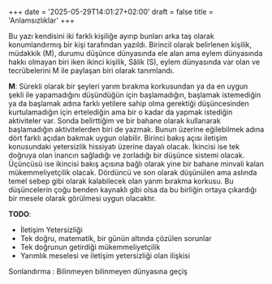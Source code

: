 +++
date = '2025-05-29T14:01:27+02:00'
draft = false
title = 'Anlamsızlıklar'
+++

Bu yazı kendisini iki farklı kişiliğe ayırıp bunları arka taş olarak konumlandırmış bir kişi tarafından yazıldı. Birincil olarak belirlenen kişilik, müdakkik (M), durumu düşünce dünyasında ele alan ama eylem dünyasında hakkı olmayan biri iken ikinci kişilik, Sâlik (S), eylem dünyasında var olan ve tecrübelerini M ile paylaşan biri olarak tanımlandı.

**M**: Sürekli olarak bir şeyleri yarım bırakma korkusundan ya da en uygun şekli ile yapamadığını düşündüğün için başlamadığın, başlamak istemediğin ya da başlamak adına farklı yetilere sahip olma gerektiği düşüncesinden kurtulamadığın için ertelediğin ama bir o kadar da yapmak istediğin aktiviteler var. Sonda belirttiğim ve bir bahane olarak kullanarak başlamadığın aktivitelerden biri de yazmak. Bunun üzerine eğilebilmek adına dört farklı açıdan bakmak uygun olabilir.  Birinci bakış açısı iletişim konusundaki yetersizlik hissiyatı üzerine dayalı olacak. İkincisi ise tek doğruya olan inancın sağladığı ve zorladığı bir düşünce sistemi olacak. Üçüncüsü ise ikincisi bakış açısına bağlı olarak yine bir bahane minvali kalan mükemmeliyetçilik olacak. Dördüncü ve son olarak düşünülen ama aslında temel sebep gibi olarak kalabilecek olan yarım bırakma korkusu. Bu düşüncelerin çoğu benden kaynaklı gibi olsa da bu birliğin ortaya çıkardığı bir mesele olarak görülmesi uygun olacaktır.

**TODO**:

* İletişim Yetersizliği
* Tek doğru, matematik, bir günün altında çözülen sorunlar
* Tek doğrunun getirdiği mükemmeliyetçilik
* Yarımlık meselesi ve iletişim yetersizliği olan ilişkisi

Sonlandırma : Bilinmeyen bilinmeyen dünyasına geçiş
